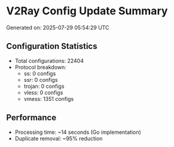 # V2Ray Config Update Summary
Generated on: 2025-07-29 05:54:29 UTC

## Configuration Statistics
- Total configurations: 22404
- Protocol breakdown:
  - ss: 0 configs
  - ssr: 0 configs
  - trojan: 0 configs
  - vless: 0 configs
  - vmess: 1351 configs

## Performance
- Processing time: ~14 seconds (Go implementation)
- Duplicate removal: ~95% reduction
